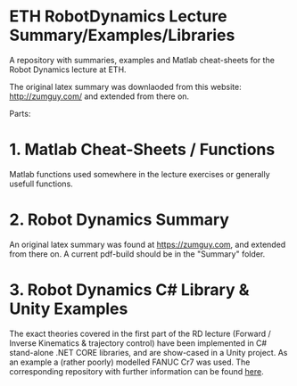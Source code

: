# ETH RobotDynamics Lecture Summary/Examples/Libraries

A repository with summaries, examples and Matlab cheat-sheets for the Robot Dynamics lecture at ETH.

The original latex summary was downlaoded from this website: http://zumguy.com/ and extended from there on.

Parts:
# 1. Matlab Cheat-Sheets / Functions
Matlab functions used somewhere in the lecture exercises or generally usefull functions. 

# 2. Robot Dynamics Summary
An original latex summary was found at https://zumguy.com, and extended from there on. A current pdf-build should be in the "Summary" folder.

# 3. Robot Dynamics C# Library & Unity Examples
The exact theories covered in the first part of the RD lecture (Forward / Inverse Kinematics & trajectory control) have been implemented in C# stand-alone .NET CORE libraries, and are show-cased in a Unity project. As an example a (rather poorly) modelled FANUC Cr7 was used. The corresponding repository with further information can be found [here](https://github.com/luchspeter/RobotDynamicsLibrary "Robot Dynamics Library"). 
